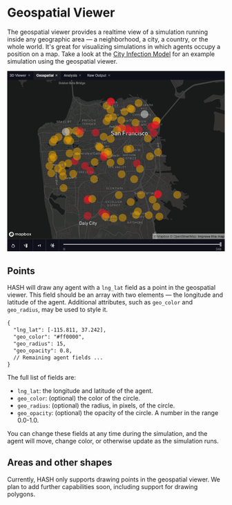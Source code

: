 # Geospatial Viewer

The geospatial viewer provides a realtime view of a simulation running inside any
geographic area — a neighborhood, a city, a country, or the whole world. It's great for
visualizing simulations in which agents occupy a position on a map. Take a look at the
[City Infection Model](https://hash.ai/@hash/city-infection-model-with-vaccine) for an
example simulation using the geospatial viewer.

![](../.gitbook/assets/geospatial-viewer.png)

## Points

HASH will draw any agent with a `lng_lat` field as a point in the geospatial viewer.
This field should be an array with two elements — the longitude and latitude of the
agent. Additional attributes, such as `geo_color` and `geo_radius`, may be used to
style it.

```
{
  "lng_lat": [-115.811, 37.242],
  "geo_color": "#ff0000",
  "geo_radius": 15,
  "geo_opacity": 0.8,
  // Remaining agent fields ...
}
```

The full list of fields are:

  - `lng_lat`: the longitude and latitude of the agent.
  - `geo_color`: (optional) the color of the circle.
  - `geo_radius`: (optional) the radius, in pixels, of the circle.
  - `geo_opacity`: (optional) the opacity of the circle. A number in the range 0.0-1.0.

You can change these fields at any time during the simulation, and the agent will move,
change color, or otherwise update as the simulation runs.

## Areas and other shapes

Currently, HASH only supports drawing points in the geospatial viewer. We plan to add 
further capabilities soon, including support for drawing polygons.
